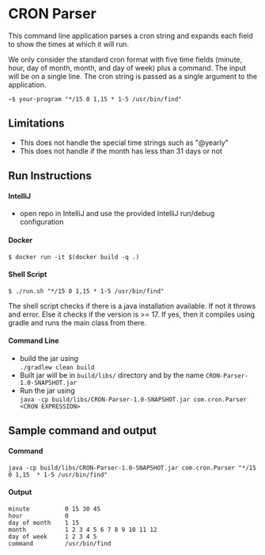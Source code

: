 # CRON Parser

This command line application parses a cron string and expands each field
to show the times at which it will run.

We only consider the standard cron format with five time fields (minute, hour, day of
month, month, and day of week) plus a command. The input will be on a single line.
The cron string is passed as a single argument to the application.

```~$ your-program "*/15 0 1,15 * 1-5 /usr/bin/find"```


## Limitations
- This does not handle the special time strings such as "@yearly"
- This does not handle if the month has less than 31 days or not


## Run Instructions

#### IntelliJ

- open repo in IntelliJ and use the provided IntelliJ run/debug configuration

#### Docker

```
$ docker run -it $(docker build -q .)
```

#### Shell Script

```
$ ./run.sh "*/15 0 1,15 * 1-5 /usr/bin/find"
```

The shell script checks if there is a java installation available. If not it throws and error.
Else it checks if the version is >= 17. If yes, then it compiles using gradle and runs the main class from there.

#### Command Line
- build the jar using <br>
  `./gradlew clean build`
- Built jar will be in `build/libs/` directory and by the name `CRON-Parser-1.0-SNAPSHOT.jar`
- Run the jar using<br>
  `java -cp build/libs/CRON-Parser-1.0-SNAPSHOT.jar com.cron.Parser <CRON EXPRESSION>`


## Sample command and output

#### Command
`java -cp build/libs/CRON-Parser-1.0-SNAPSHOT.jar com.cron.Parser "*/15 0 1,15  * 1-5 /usr/bin/find"`

#### Output
```
minute          0 15 30 45
hour            0
day of month    1 15
month           1 2 3 4 5 6 7 8 9 10 11 12
day of week     1 2 3 4 5
command         /usr/bin/find
```